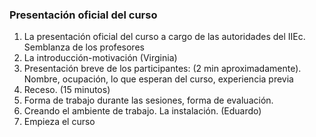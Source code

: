 ### Presentación oficial del curso

1. La presentación oficial del curso a cargo de las autoridades del IIEc. Semblanza de los profesores
2. La introducción-motivación (Virginia)
3. Presentación breve de los participantes: (2 min aproximadamente). Nombre, ocupación, lo que esperan del curso, experiencia previa
4. Receso. (15 minutos)
5. Forma de trabajo durante las sesiones, forma de evaluación.
6. Creando el ambiente de trabajo. La instalación. (Eduardo) 
7. Empieza el curso
